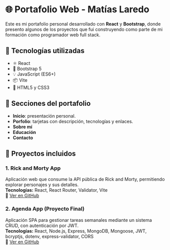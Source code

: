 # 🌐 Portafolio Web - Matías Laredo

Este es mi portafolio personal desarrollado con **React** y **Bootstrap**, donde presento algunos de los proyectos que fui construyendo como parte de mi formación como programador web full stack.

## 🚀 Tecnologías utilizadas

- ⚛️ React
- 🎨 Bootstrap 5
- 💡 JavaScript (ES6+)
- 📦 Vite
- 📁 HTML5 y CSS3

## 📂 Secciones del portafolio

- **Inicio**: presentación personal.
- **Porfolio**: tarjetas con descripción, tecnologías y enlaces.
- **Sobre mí**
- **Educación**
- **Contacto**

## 🧪 Proyectos incluidos

### 1. Rick and Morty App  
Aplicación web que consume la API pública de Rick and Morty, permitiendo explorar personajes y sus detalles.  
**Tecnologías:** React, React Router, Validator, Vite  
🔗 [Ver en GitHub](https://github.com/MatiasLaredo/Proyecto-Rick---Morty.git)

### 2. Agenda App (Proyecto Final)  
Aplicación SPA para gestionar tareas semanales mediante un sistema CRUD, con autenticación por JWT.  
**Tecnologías:** React, Node.js, Express, MongoDB, Mongoose, JWT, bcryptjs, dotenv, express-validator, CORS  
🔗 [Ver en GitHub](https://github.com/MatiasLaredo/Proyecto-Final.git)
